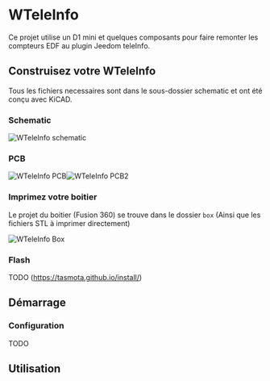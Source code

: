# WTeleInfo
Ce projet utilise un D1 mini et quelques composants pour faire remonter les compteurs EDF au plugin Jeedom teleInfo.


## Construisez votre WTeleInfo

Tous les fichiers necessaires sont dans le sous-dossier schematic et ont été conçu avec KiCAD.

### Schematic

![WTeleInfo schematic](https://raw.github.com/Domochip/WTeleInfo/master/img/schematic.jpg)

### PCB

![WTeleInfo PCB](https://raw.github.com/Domochip/WTeleInfo/master/img/pcb.jpg)![WTeleInfo PCB2](https://raw.github.com/Domochip/WTeleInfo/master/img/pcb2.jpg)

### Imprimez votre boitier

Le projet du boitier (Fusion 360) se trouve dans le dossier `box` 
(Ainsi que les fichiers STL à imprimer directement) 

![WTeleInfo Box](https://raw.github.com/Domochip/WTeleInfo/master/img/box.jpg)

### Flash

TODO (https://tasmota.github.io/install/)

## Démarrage

### Configuration

TODO

## Utilisation

